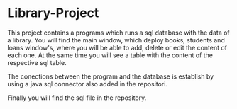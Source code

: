 # Library-Project
This project contains a programs which runs a sql database with the data of a library.
You will find the main window, which deploy books, students and loans window's, where you
will be able to add, delete or edit the content of each one. At the same time you will see
a table with the content of the respective sql table.

The conections between the program and the database is establish by using a java sql connector
also added in the repositori.

Finally you will find the sql file in the repository.
